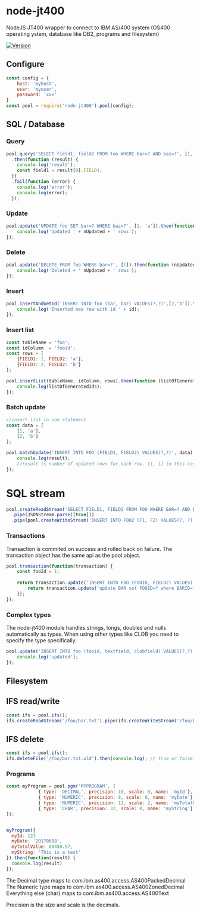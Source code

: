 # node-jt400
NodeJS JT400 wrapper to connect to IBM AS/400 system (OS400 operating ystem, database like DB2, programs and filesystem)

[![Version](https://img.shields.io/npm/v/node-jt400.svg)](https://npmjs.org/package/node-jt400)

## Configure
```javascript
const config = {
    host: 'myhost',
    user: 'myuser',
    password: 'xxx'
}
const pool = require('node-jt400').pool(config);
```
## SQL / Database

### Query
```javascript
pool.query('SELECT field1, field2 FROM foo WHERE bar=? AND baz=?', [1, 'a'])
  .then(function (result) {
    console.log('result');
    const field1 = result[0].FIELD1;	    
  })
  .fail(function (error) {
    console.log('error');
    console.log(error);
  });
```

### Update
```javascript
pool.update('UPDATE foo SET bar=? WHERE baz=?', [1, 'a']).then(function (nUpdated) {
    console.log('Updated ' + nUpdated + ' rows');
});
```

### Delete
```javascript
pool.update('DELETE FROM foo WHERE bar=?', [1]).then(function (nUpdated) {
    console.log('Deleted + ' nUpdated + ' rows');
});
```

### Insert
```javascript
pool.insertAndGetId('INSERT INTO foo (bar, baz) VALUES(?,?)',[2,'b']).then(function(id) {
    console.log('Inserted new row with id ' + id);
});
```

### Insert list
```javascript
const tableName = 'foo';
const idColumn  = 'fooid';
const rows = [
    {FIELD1: 1, FIELD2: 'a'},
    {FIELD1: 2, FIELD2: 'b'}
];

pool.insertList(tableName, idColumn, rows).then(function (listOfGeneratedIds) {
    console.log(listOfGeneratedIds);
});
```

### Batch update
```javascript
//insert list in one statement
const data = [
    [1, 'a'],
    [2, 'b']
];

pool.batchUpdate('INSERT INTO FOO (FIELD1, FIELD2) VALUES(?,?)', data).then(function (result) {
    console.log(result);
    //result is number of updated rows for each row. [1, 1] in this case.
});
```

# SQL stream
```javascript
pool.createReadStream('SELECT FIELD1, FIELD2 FROM FOO WHERE BAR=? AND BAZ=?', [1, 'a'])
  .pipe(JSONStream.parse([true]))
  .pipe(pool.createWriteStream('INSERT INTO FOO2 (F1, F2) VALUES(?, ?)'));
```

### Transactions
Transaction is commited on success and rolled back on failure.
The transaction object has the same api as the pool object.

```javascript
pool.transaction(function(transaction) {
	const fooId = 1;
	
	return transaction.update('INSERT INTO FOO (FOOID, FIELD2) VALUES(?,?)', [fooId, 'a']).then(function() {
		return transaction.update('update BAR set FOOID=? where BARID=?', [fooId , 2])
	});
});
```

### Complex types
The node-jt400 module handles strings, longs, doubles and nulls automatically as types. When using other types like CLOB you need to specify the type specifically.
```javascript
pool.update('INSERT INTO foo (fooid, textfield, clobfield) VALUES(?,?)', [1, 'text', {type:'CLOB',value:'A really long text'}]).then(function() {
    console.log('updated');
});

```

## Filesystem

## IFS read/write
```javascript
const ifs = pool.ifs();
ifs.createReadStream('/foo/bar.txt').pipe(ifs.createWriteStream('/foo/bar2.txt'));
```

## IFS delete
```javascript
const ifs = pool.ifs();
ifs.deleteFile('/foo/bar.txt.old').then(console.log); // true or false
```

### Programs
```javascript
const myProgram = pool.pgm('MYPROGRAM', [
            { type: 'DECIMAL', precision: 10, scale: 0, name: 'myId'},
            { type: 'NUMERIC', precision: 8, scale: 0, name: 'myDate'},
            { type: 'NUMERIC', precision: 12, scale: 2, name: 'myTotalValue' },
            { type: 'CHAR', precision: 32, scale: 0, name: 'myString'}
]);


myProgram({
  myId: 123
  myDate: '20170608',
  myTotalValue: 88450.57,
  myString: 'This is a test'
}).then(function(result) {
  console.log(result)
});
```

The Decimal type maps to com.ibm.as400.access.AS400PackedDecimal
The Numeric type maps to com.ibm.as400.access.AS400ZonedDecimal
Everything else (char) maps to com.ibm.as400.access.AS400Text

Precision is the size and scale is the decimals. 